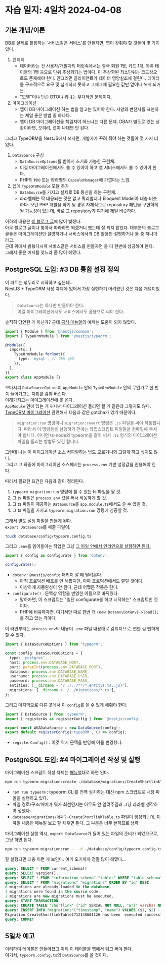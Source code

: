 # 자습 일지: 4일차 2024-04-08

## 기본 개념/이론

DB를 실제로 활용하는 '서비스같은 서비스'를 만들자면, 앱이 갖춰야 할 것들이 몇 가지 있다.

1. 엔티티
   * 데이터라는 건 사용자/개발자의 머릿속에서는 결국 회원 1명, 카드 1개, 목록 테이블의 1행 등으로 단위 추상화되는 법이다. 이 추상화된 최소단위는 코드상으로도 존재해야 한다. 안그러면 클라이언트가 데이터 영양실조에 걸린다. 데이터를 구조적으로 요구 및 섭취하지 못하고 그때그때 필요한 값만 얻어다 쓰게 되거든.
   * "모델"이냐 단순 DTO냐 뭐냐는 부차적인 문제이다.
2. 마이그레이션
   * 앱이 DB 마이그레이션 하는 법을 알고는 있어야 한다. 사양의 변천사를 표현하는 제일 좋은 방법 중 하나다.
   * 앱이 DB 마이그레이션을 책임져야 하느냐는 다른 문제. DBA가 별도로 있는 상황이라면, 오히려, 앱이 나대면 안 된다.

그리고 TypeORM을 NestJS에서 쓰자면, 개발자가 꾸려 줘야 하는 것들이 몇 가지 더 있다.

1. `DataSource` 구성
   * `DataSourceOptions`를 받아서 초기화 가능한 구현체.
   * 이걸 마이그레이션에서도 쓸 수 있어야 하고 앱 서비스에서도 쓸 수 있어야 한다.
   * PHP의 `PDO` 또는 라라벨의 `CapsuleManager`에 가깝다는 느낌.
2. 앱에 `TypeOrmModule` 모듈 추가
   * `DataSource`를 가지고 실제로 DB 통신을 하는 구현체.
   * 라라벨에는 딱 대응되는 것은 없고 쿼리빌더나 Eloquent Model이 대충 비슷하다. 모던 PHP 개발을 하게 될 경우 자체적으로 repository 패턴을 구현하게 될 가능성이 있는데, 바로 그 repository가 여기에 제일 비슷하다.

이하의 내용은 [이 블로그 글](https://dev.to/amirfakour/using-typeorm-migration-in-nestjs-with-postgres-database-3c75)에 많이 빚졌다.  
아무 블로그 글이나 찾아서 따라하면 되겠거니 했는데 잘 되지 않았다. 대부분의 블로그 글들은 마이그레이션만 설명하거나 서비스에서의 DB 활용만 설명하거나 둘 중 하나더라고.  
근데 위에서 밝혔다시피 서비스같은 서비스를 만들자면 둘 다 한번에 성공해야 한다.  
그래서 좋은 예제를 찾느라 좀 많이 헤맸다.

## PostgreSQL 도입: #3 DB 통합 설정 정의

이 파트는 넋두리로 시작하고 싶은데...  
NestJS + TypeORM 사용 자체에 있어서 가장 실현하기 어려웠던 것은 다음 개념이었다.

> `DataSource`는 하나만 만들어야 한다.  
> 이걸 마이그레이션에서도 서비스에서도 공용으로 써야 한다.

솔직히 당연한 거 아닌가? 근데 [공식 매뉴얼](https://docs.nestjs.com/techniques/database#typeorm-integration)의 예제는 도움이 되지 않았다.

```ts
import { Module } from '@nestjs/common';
import { TypeOrmModule } from '@nestjs/typeorm';

@Module({
  imports: [
    TypeOrmModule.forRoot({
      type: 'mysql', // 이하 생략
    }),
  ],
})
export class AppModule {}
```

보다시피 `DataSourceOption`이 `AppModule` 안의 `TypeOrmModule` 안의 무언가로 한 번 쏙 들어가고는 자취를 감춰 버린다.  
이래가지고는 마이그레이션에 못 쓴다.  
`AppModule` 안에 있는 거 꺼내서 마이그레이션 돌리면 될 거 같은데 그렇지도 않다.  
[TypeORM 마이그레이션](https://typeorm.io/migrations#running-and-reverting-migrations) 관련해서 다음과 같은 gotcha가 있기 때문이다.

> `migration:run` 명령이나 `migration:revert` 명령은 `.js` 파일을 써야 작동합니다. 따라서 이 명령들을 실행하기 전에는 타입스크립트 파일들을 컴파일해 주셔야 합니다. 아니면 ts-node와 typeorm을 같이 써서 `.ts` 형식의 마이그레이션 파일을 돌리는 방법도 있긴 합니다.

그런데 나는 이 마이그레이션 소스 컴파일하는 법도 모르거니와 그렇게 하고 싶지도 않다.  
그리고 그 와중에 마이그레이션 소스에서는 `process.env` 기반 설정값을 인용해야 한다.

따라서 필요한 요건은 다음과 같이 정리된다.

1. `typeorm migration:run` 명령에 쓸 수 있는 ts 파일을 짤 것.
2. 그 ts 파일은 `process.env` 값을 써서 작동하게 할 것.
3. 그 ts 파일이 제공하는 `DataSource`를 `app.module.ts`에서도 쓸 수 있을 것.
4. 그 ts 파일을 가지고 `typeorm migration:run` 명령에 성공할 것.

그래서 별도 설정 파일을 만들게 된다.  
`export DataSource`를 해줄 파일이.

```sh
touch database/config/typeorm.config.ts
```

그리고 `.env`를 읽어들이는 작업은 그냥 [그 파일 안에서 인라인으로 실행하면 된다.](https://velog.io/@moongyu1/Nest.js-TypeORM-production-데이터베이스-migration하기)

```ts
import { config as configurate } from 'dotenv';

configurate();
```

* `dotenv` : `@nestjs/config` 패키지 깔 때 딸려온다.
  * 아직 프로덕션 배포를 안 해봤지만, 아마 프로덕션에서도 깔릴 것이다.
  * 이상하게 자동완성이 안 된다. 근데 어쨌든 작동은 한다.
* `configurate()` : 문맥상 역할을 반영한 이름으로 바꿔줬다.
  * 말하자면, 이 스크립트는 "일단 configurate를 하고 시작하는" 스크립트인 것이다.
  * PHP에 비유하자면, 여기서만 따로 한번 더 `(new Dotenv\Dotenv)->load();`를 하고 있는 격이다.

이 라인부터는 `process.env`의 내용이 `.env` 파일 내용대로 갖춰지므로, 뻔한 걸 뻔하게 할 수 있다.

```ts
import { DataSourceOptions } from 'typeorm';

const config: DataSourceOptions = {
  type: 'postgres',
  host: process.env.DATABASE_HOST,
  port: parseInt(process.env.DATABASE_PORT),
  database: process.env.DATABASE_NAME,
  username: process.env.DATABASE_USER,
  password: process.env.DATABASE_PASS,
  entities: [__dirname + '/../../**/*.entity{.ts,.js}'],
  migrations: [__dirname + '/../migrations/*.ts'],
};
```

그리고 마지막으로 다른 곳에서 이 `config`를 쓸 수 있게 해줘야 한다.

```ts
import { DataSource } from 'typeorm';
import { registerAs as registerConfig } from '@nestjs/config';

export const AKADataSource = new DataSource(config);
export default registerConfig('typeORM', () => config);
```

* `registerConfig()` : 이것 역시 문맥을 반영해 이름 변경했다.

## PostgreSQL 도입: #4 마이그레이션 작성 및 실행

마이그레이션 스크립트 작성 자체는 [매뉴얼](https://typeorm.io/migrations#creating-a-new-migration)대로 하면 된다.

```sh
npm run typeorm migration:create ./database/migrations/CreateShortlinkTable
```

* `npm run typeorm` : typeorm CLI를 전역 설치하는 대신 npm 스크립트로 내장 파일을 실행하고 있다.
* 파일 경로/구조/배치가 뭐가 최선인지는 아무도 안 알려주길래 그냥 라라벨 생각하며 정했다.
* `database/migrations/어쩌구-CreateShortlinkTable.ts` 파일이 생성되는데, 이 파일 내용만 매뉴얼 보고 잘 채우면 된다. 그 부분은 너무 뻔하므로 생략

마이그레이션 실행 역시, `export DataSource`가 들어 있는 파일의 준비가 되었으므로, 그냥 하면 된다.

```sh
npm run typeorm migration:run -- -d ./database/config/typeorm.config.ts
```

잘 실행되면 대충 이런 게 보인다. 여기 오기까지 정말 많이 헤맸다...

```sql
query: SELECT * FROM current_schema()
query: SELECT version();
query: SELECT * FROM "information_schema"."tables" WHERE "table_schema" = 'public' AND "table_name" = 'migrations'
query: SELECT * FROM "migrations" "migrations" ORDER BY "id" DESC
0 migrations are already loaded in the database.
1 migrations were found in the source code.
1 migrations are new migrations must be executed.
query: START TRANSACTION
query: CREATE TABLE "shortlink" ("id" SERIAL NOT NULL, "url" varchar NOT NULL, "code" varchar NOT NULL, "update_token" varchar NOT NULL, "saved_from" varchar NOT NULL, "created_at" timestamp NOT NULL DEFAULT now(), "updated_at" timestamp NOT NULL DEFAULT now(), "deleted_at" timestamp, CONSTRAINT "UQ_ac9808afe394ffcf46807b396b4" UNIQUE ("code"), CONSTRAINT "UQ_be296a797138d1d24e4f40112b0" UNIQUE ("update_token"), CONSTRAINT "PK_34bc55db0c2be430e83feccd4eb" PRIMARY KEY ("id"))
query: INSERT INTO "migrations"("timestamp", "name") VALUES ($1, $2) -- PARAMETERS: [1712138601126,"CreateShortlinkTable1712138601126"]
Migration CreateShortlinkTable1712138601126 has been  executed successfully.
query: COMMIT
```

## 5일차 예고

이리하여 테이블은 만들어졌고 이제 이 테이블을 앱에서 읽고 써야 한다.  
여기서, `typeorm.config.ts`의 `DataSource`를 쓸 것이다.